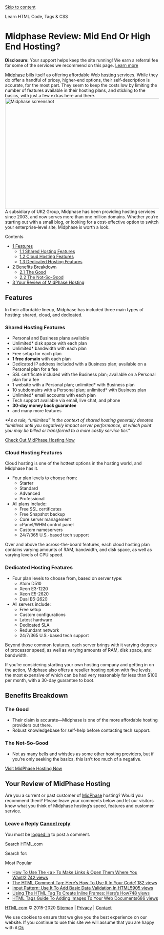 <a href="#site-main" class="skip-link screen-reader-text">Skip to content</a>

[](https://html.com/)

Learn HTML Code, Tags & CSS

# Midphase Review: Mid End Or High End Hosting?

**Disclosure:** Your support helps keep the site running! We earn a referral fee for some of the services we recommend on this page. [Learn more](https://html.com/disclosure/)

[Midphase](https://html.com/go/midphase/) bills itself as offering affordable Web [hosting](https://html.com/web-hosting/) services. While they do offer a handful of pricey, higher-end options, their self-description is accurate, for the most part. They seem to keep the costs low by limiting the number of features available in their hosting plans, and sticking to the basics, with just a few extras here and there.  
<img src="https://html.com/wp-content/uploads/screenshot_midphase-1024x464.png" alt="Midphase screenshot" class="alignleft size-large wp-image-7611 sp-no-webp" sizes="(max-width: 800px) 100vw, 800px" srcset="https://html.com/wp-content/uploads/screenshot_midphase-1024x464.png 1024w, https://html.com/wp-content/uploads/screenshot_midphase-300x136.png 300w, https://html.com/wp-content/uploads/screenshot_midphase-768x348.png 768w, https://html.com/wp-content/uploads/screenshot_midphase.png 1332w" width="800" height="363" />  
A subsidiary of UK2 Group, Midphase has been providing hosting services since 2003, and now serves more than one million domains. Whether you’re starting out with a small blog, or looking for a cost-effective option to switch your enterprise-level site, Midphase is worth a look.

Contents

- [<span class="toc_number toc_depth_1">1</span> Features](#Features)
  - [<span class="toc_number toc_depth_2">1.1</span> Shared Hosting Features](#Shared_Hosting_Features)
  - [<span class="toc_number toc_depth_2">1.2</span> Cloud Hosting Features](#Cloud_Hosting_Features)
  - [<span class="toc_number toc_depth_2">1.3</span> Dedicated Hosting Features](#Dedicated_Hosting_Features)
- [<span class="toc_number toc_depth_1">2</span> Benefits Breakdown](#Benefits_Breakdown)
  - [<span class="toc_number toc_depth_2">2.1</span> The Good](#The_Good)
  - [<span class="toc_number toc_depth_2">2.2</span> The Not-So-Good](#The_Not-So-Good)
- [<span class="toc_number toc_depth_1">3</span> Your Review of MidPhase Hosting](#Your_Review_of_MidPhase_Hosting)

## <span id="Features">Features</span>

In their affordable lineup, Midphase has included three main types of hosting: shared, cloud, and dedicated.

### <span id="Shared_Hosting_Features">Shared Hosting Features</span>

- Personal and Business plans available
- Unlimited\* disk space with each plan
- Unlimited\* bandwidth with each plan
- Free setup for each plan
- **1 free domain** with each plan
- Dedicated IP address included with a Business plan; available on a Personal plan for a fee
- SSL certificate included with the Business plan; available on a Personal plan for a fee
- 1 website with a Personal plan; unlimited\* with Business plan
- 10 subdomains with a Personal plan; unlimited\* with Business plan
- Unlimited\* email accounts with each plan
- Tech support available via email, live chat, and phone
- **30-day money back guarantee**
- and many more features

_\*As a rule, “unlimited” in the context of shared hosting generally denotes “limitless until you negatively impact server performance, at which point you may be billed or transferred to a more costly service tier.”_

<a href="https://html.com/go/midphase/" class="button-cta">Check Out MidPhase Hosting Now</a>

### <span id="Cloud_Hosting_Features">Cloud Hosting Features</span>

Cloud hosting is one of the hottest options in the hosting world, and Midphase has it.

- Four plan levels to choose from:
  - Starter
  - Standard
  - Advanced
  - Professional
- All plans include:
  - Free SSL certificates
  - Free Snapshot backup
  - Core server management
  - cPanel/WHM control panel
  - Custom nameservers
  - 24/7/365 U.S.-based tech support

Over and above the across-the-board features, each cloud hosting plan contains varying amounts of RAM, bandwidth, and disk space, as well as varying levels of CPU speed.

### <span id="Dedicated_Hosting_Features">Dedicated Hosting Features</span>

- Four plan levels to choose from, based on server type:
  - Atom D510
  - Xeon E3-1220
  - Xeon E5-2620
  - Dual E6-2620
- All servers include:
  - Free setup
  - Custom configurations
  - Latest hardware
  - Dedicated SLA
  - Redundant network
  - 24/7/365 U.S.-based tech support

Beyond those common features, each server brings with it varying degrees of processor speed, as well as varying amounts of RAM, disk space, and bandwidth.

If you’re considering starting your own hosting company and getting in on the action, Midphase also offers a reseller hosting option with five levels, the most expensive of which can be had very reasonably for less than $100 per month, with a 30-day guarantee to boot.

## <span id="Benefits_Breakdown">Benefits Breakdown</span>

### <span id="The_Good">The Good</span>

- Their claim is accurate—Midphase is one of the more affordable hosting providers out there.
- Robust knowledgebase for self-help before contacting tech support.

### <span id="The_Not-So-Good">The Not-So-Good</span>

- Not as many bells and whistles as some other hosting providers, but if you’re only seeking the basics, this isn’t too much of a negative.

<a href="https://html.com/go/midphase/" class="button-cta">Visit MidPhase Hosting Now</a>

## <span id="Your_Review_of_MidPhase_Hosting">Your Review of MidPhase Hosting</span>

Are you a current or past customer of [MidPhase](https://html.com/go/midphase/) hosting? Would you recommend them? Please leave your comments below and let our visitors know what you think of Midphase hosting’s speed, features and customer service.

<span id="tho-end-content" style="display: block; visibility: hidden;"></span>

### Leave a Reply <span class="small"><a href="https://html.com/web-hosting/midphase/#respond" id="cancel-comment-reply-link">Cancel reply</a></span>

You must be [logged in](https://html.com/wp-login.php?redirect_to=https%3A%2F%2Fhtml.com%2Fweb-hosting%2Fmidphase%2F) to post a comment.

Search HTML.com

<span class="screen-reader-text">Search for:</span>

Most Popular

- <a href="https://html.com/attributes/a-target/" class="popular_posts_bars_link">How To Use The &lt;a&gt; To Make Links &amp; Open Them Where You Want!</a><span class="popular_posts_bars_comment_count_hold"><a href="https://html.com/attributes/a-target/#comments" class="popular_posts_bars_comment_count">2,742 views</a><span class="popular_posts_bars_comment_count_triangle"></span></span>
- <a href="https://html.com/tags/comment-tag/" class="popular_posts_bars_link">The HTML Comment Tag: Here’s How To Use It In Your Code</a><span class="popular_posts_bars_comment_count_hold"><a href="https://html.com/tags/comment-tag/#comments" class="popular_posts_bars_comment_count">1,182 views</a><span class="popular_posts_bars_comment_count_triangle"></span></span>
- <a href="https://html.com/attributes/input-pattern/" class="popular_posts_bars_link">Input Pattern: Use It To Add Basic Data Validation In HTML5</a><span class="popular_posts_bars_comment_count_hold"><a href="https://html.com/attributes/input-pattern/#comments" class="popular_posts_bars_comment_count">905 views</a><span class="popular_posts_bars_comment_count_triangle"></span></span>
- <a href="https://html.com/tags/iframe/" class="popular_posts_bars_link">Using The HTML Tag To Create Inline Frames: Here’s How</a><span class="popular_posts_bars_comment_count_hold"><a href="https://html.com/tags/iframe/#comments" class="popular_posts_bars_comment_count">748 views</a><span class="popular_posts_bars_comment_count_triangle"></span></span>
- <a href="https://html.com/tags/img/" class="popular_posts_bars_link">HTML Tags Guide To Adding Images To Your Web Documents</a><span class="popular_posts_bars_comment_count_hold"><a href="https://html.com/tags/img/#comments" class="popular_posts_bars_comment_count">686 views</a><span class="popular_posts_bars_comment_count_triangle"></span></span>

[HTML.com](https://html.com/) © 2015-2020 [Sitemap](https://html.com/sitemap/) | [Privacy](https://html.com/privacy/) | [Contact](https://html.com/contact/)

<span id="cn-notice-text" class="cn-text-container">We use cookies to ensure that we give you the best experience on our website. If you continue to use this site we will assume that you are happy with it.</span><span id="cn-notice-buttons" class="cn-buttons-container"><a href="#" id="cn-accept-cookie" class="cn-set-cookie cn-button bootstrap button">Ok</a></span><a href="javascript:void(0);" id="cn-close-notice" class="cn-close-icon"></a>
